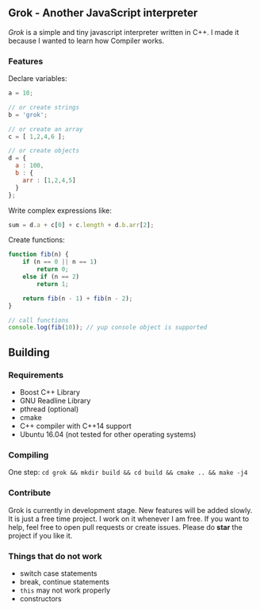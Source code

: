 ## Grok - Another JavaScript interpreter

_Grok_ is a simple and tiny javascript interpreter written in C++. I made it because I wanted to learn how Compiler works.

### Features

Declare variables:

```js
a = 10;

// or create strings
b = 'grok';

// or create an array
c = [ 1,2,4,6 ];

// or create objects
d = {
  a : 100,
  b : {
    arr : [1,2,4,5]
  }
};

```
Write complex expressions like:

```js
sum = d.a + c[0] + c.length + d.b.arr[2];

```

Create functions:

```js
function fib(n) {
    if (n == 0 || n == 1)
        return 0;
    else if (n == 2)
        return 1;

    return fib(n - 1) + fib(n - 2);
}

// call functions
console.log(fib(10)); // yup console object is supported
```

## Building
### Requirements
+ Boost C++ Library
+ GNU Readline Library
+ pthread (optional)
+ cmake
+ C++ compiler with C++14 support
+ Ubuntu 16.04 (not tested for other operating systems)

### Compiling
One step: `cd grok && mkdir build && cd build && cmake .. && make -j4`

### Contribute
Grok is currently in development stage. New features will be added slowly.
It is just a free time project. I work on it whenever I am free. If you want
to help, feel free to open pull requests or create issues. Please do __star__
the project if you like it.

### Things that do not work

+ switch case statements
+ break, continue statements
+ `this` may not work properly
+ constructors
